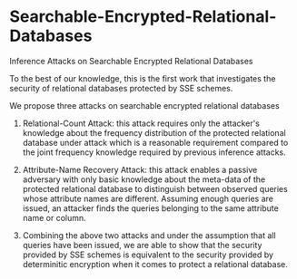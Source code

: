 # Searchable-Encrypted-Relational-Databases
Inference Attacks on Searchable Encrypted Relational Databases

To the best of our knowledge, this is the first work that investigates the
security of relational databases protected by SSE schemes.

We propose three attacks on searchable encrypted relational databases
1. Relational-Count Attack: this attack requires only the attacker's knowledge about the frequency distribution of the protected   relational database under attack which is a reasonable requirement compared to the joint frequency knowledge required by previous inference attacks.

2. Attribute-Name Recovery Attack: this attack enables a passive adversary with only basic knowledge about the meta-data of the protected relational database to distinguish between observed queries whose attribute names are different. Assuming enough queries are issued, an attacker finds the queries belonging to the same attribute name or column.

3. Combining the above two attacks and under the assumption that all queries have been issued, we are able to show that the security provided by SSE schemes is equivalent to the security provided by determinitic encryption when it comes to protect a relational database.
